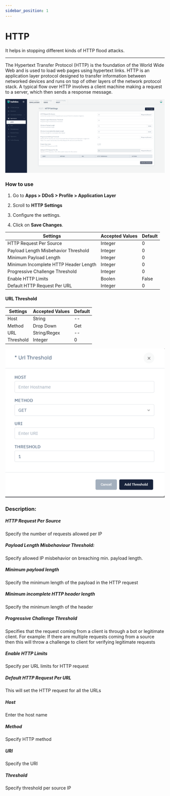 ```yaml
---
sidebar_position: 1
---
```


# HTTP

It helps in stopping different kinds of HTTP flood attacks.

---


The Hypertext Transfer Protocol (HTTP) is the foundation of the World Wide Web and is used to load web pages using hypertext links. HTTP is an application layer protocol designed to transfer information between networked devices and runs on top of other layers of the network protocol stack. A typical flow over HTTP involves a client machine making a request to a server, which then sends a response message.

![http_settings](\img\ddos\v2\http.png)

### How to use

1. Go to **Apps > DDoS > Profile > Application Layer**

2. Scroll to **HTTP Settings**

3. Configure the settings.

4. Click on **Save Changes**.

| Settings                              | Accepted Values | Default |
|---------------------------------------|-----------------|---------|
| HTTP Request Per Source               | Integer         | 0       |
| Payload Length Misbehavior Threshold  | Integer         | 0       |
| Minimum Payload Length                | Integer         | 0       |
| Minimum Incomplete HTTP Header Length | Integer         | 0       |
| Progressive Challenge Threshold       | Integer         | 0       |
| Enable HTTP Limits                    | Boolen          | False   |
| Default HTTP Request Per URL          | Integer         | 0       |

#### **URL Threshold**

| Settings  | Accepted Values  | Default |
|-----------|------------------|---------|
| Host      | String           | --      |
| Method    | Drop Down        | Get     |
| URL       | String/Regex     | --      |
| Threshold | Integer          | 0       |

![url_threshold](\img\ddos\ddos15.png)

### **Description:**

##### **HTTP Request Per Source**

Specify the number of requests allowed per IP

##### **Payload Length Misbehaviour Threshold:**

Specify allowed IP misbehavior on breaching min. payload length.

##### **Minimum payload length**

Specify the minimum length of the payload in the HTTP request
##### **Minimum incomplete HTTP header length**

Specify the minimum length of the header

##### **Progressive Challenge Threshold**

Specifies that the request coming from a client is through a bot or legitimate client. For example: If there are multiple requests coming from a source then this will throw a challenge to client for verifying legitimate requests

##### **Enable HTTP Limits**

Specify per URL limits for HTTP request

##### **Default HTTP Request Per URL**

This will set the HTTP request for all the URLs

##### **Host**

Enter the host name

##### **Method**
Specify HTTP method

##### **URI**

Specify the URI

##### **Threshold**

Specify threshold per source IP